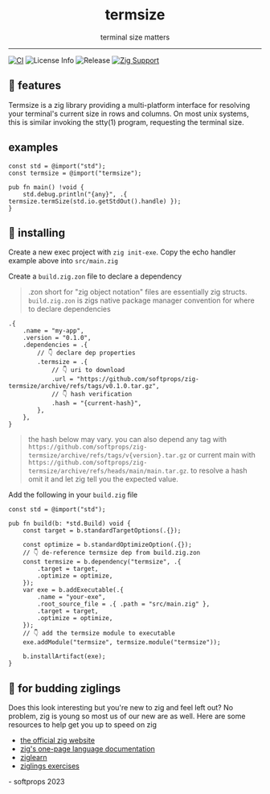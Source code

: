 <h1 align="center">
    termsize
</h1>

<div align="center">
    terminal size matters
</div>

---

[![CI](https://github.com/softprops/zig-termsize/actions/workflows/ci.yml/badge.svg)](https://github.com/softprops/zig-termsize/actions/workflows/ci.yml) ![License Info](https://img.shields.io/github/license/softprops/zig-termsize) ![Release](https://img.shields.io/github/v/release/softprops/zig-termsize) [![Zig Support](https://img.shields.io/badge/zig-0.11.0-black?logo=zig)](https://ziglang.org/documentation/0.11.0/)

## 🍬 features

Termsize is a zig library providing a multi-platform interface for resolving your terminal's current size in rows and columns. On most unix systems, this is similar invoking the stty(1) program, requesting the terminal size.

## examples

```zig
const std = @import("std");
const termsize = @import("termsize");

pub fn main() !void {
    std.debug.println("{any}", .{ termsize.termSize(std.io.getStdOut().handle) });
}
```

## 📼 installing

Create a new exec project with `zig init-exe`. Copy the echo handler example above into `src/main.zig`

Create a `build.zig.zon` file to declare a dependency

> .zon short for "zig object notation" files are essentially zig structs. `build.zig.zon` is zigs native package manager convention for where to declare dependencies

```zig
.{
    .name = "my-app",
    .version = "0.1.0",
    .dependencies = .{
        // 👇 declare dep properties
        .termsize = .{
            // 👇 uri to download
            .url = "https://github.com/softprops/zig-termsize/archive/refs/tags/v0.1.0.tar.gz",
            // 👇 hash verification
            .hash = "{current-hash}",
        },
    },
}
```

> the hash below may vary. you can also depend any tag with `https://github.com/softprops/zig-termsize/archive/refs/tags/v{version}.tar.gz` or current main with `https://github.com/softprops/zig-termsize/archive/refs/heads/main/main.tar.gz`. to resolve a hash omit it and let zig tell you the expected value.

Add the following in your `build.zig` file

```zig
const std = @import("std");

pub fn build(b: *std.Build) void {
    const target = b.standardTargetOptions(.{});

    const optimize = b.standardOptimizeOption(.{});
    // 👇 de-reference termsize dep from build.zig.zon
    const termsize = b.dependency("termsize", .{
        .target = target,
        .optimize = optimize,
    });
    var exe = b.addExecutable(.{
        .name = "your-exe",
        .root_source_file = .{ .path = "src/main.zig" },
        .target = target,
        .optimize = optimize,
    });
    // 👇 add the termsize module to executable
    exe.addModule("termsize", termsize.module("termsize"));

    b.installArtifact(exe);
}
```

## 🥹 for budding ziglings

Does this look interesting but you're new to zig and feel left out? No problem, zig is young so most us of our new are as well. Here are some resources to help get you up to speed on zig

- [the official zig website](https://ziglang.org/)
- [zig's one-page language documentation](https://ziglang.org/documentation/0.11.0/)
- [ziglearn](https://ziglearn.org/)
- [ziglings exercises](https://github.com/ratfactor/ziglings)

\- softprops 2023
